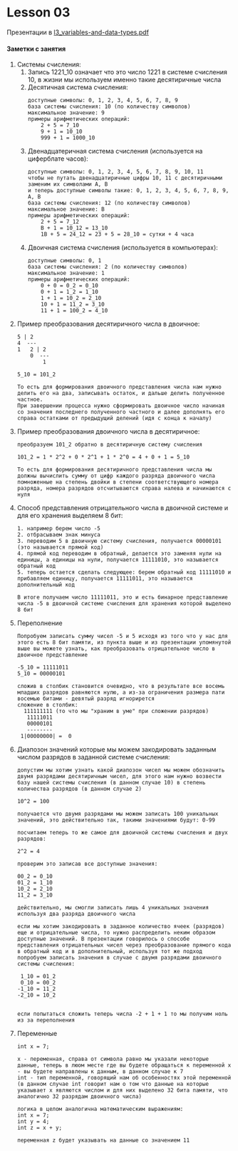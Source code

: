 # Lesson 03

Презентации в [l3_variables-and-data-types.pdf](https://github.com/ait-tr/cohort40.2/blob/main/basic_programming/lesson_03/presentation/l3_variables-and-data-types.pdf)

#### Заметки с занятия

1. Системы счисления:
   1. Запись 1221_10 означает что это число 1221 в системе счисления 10, в жизни мы используем именно такие десятиричные числа 
   2. Десятичная система счисления:
      ```
      доступные символы: 0, 1, 2, 3, 4, 5, 6, 7, 8, 9
      база системы счисления: 10 (по количеству символов)
      максимальное значение: 9
      примеры арифметических операций:
          2 + 5 = 7_10
          9 + 1 = 10_10
          999 + 1 = 1000_10
      ```
   3. Двенадцатеричная система счисления (используется на циферблате часов):
      ```
      доступные символы: 0, 1, 2, 3, 4, 5, 6, 7, 8, 9, 10, 11
      чтобы не путать двенадцатиричные цифры 10, 11 с десятиричными заменим их символами A, B
      и теперь доступные символы такие: 0, 1, 2, 3, 4, 5, 6, 7, 8, 9, A, B
      база системы счисления: 12 (по количеству символов)
      максимальное значение: B
      примеры арифметических операций:
          2 + 5 = 7_12
          B + 1 = 10_12 = 13_10
          1B + 5 = 24_12 = 23 + 5 = 28_10 = сутки + 4 часа
      ```
   4. Двоичная система счисления (используется в компьютерах):
      ```
      доступные символы: 0, 1
      база системы счисления: 2 (по количеству символов)
      максимальное значение: 1
      примеры арифметических операций:
          0 + 0 = 0_2 = 0_10
          0 + 1 = 1_2 = 1_10
          1 + 1 = 10_2 = 2_10
          10 + 1 = 11_2 = 3_10
          11 + 1 = 100_2 = 4_10
      ```
2. Пример преобразования десятиричного числа в двоичное:
   ```
   5 | 2
   4  ---
   1   2 | 2
       0  ---
           1
   
   5_10 = 101_2
   
   То есть для формирования двоичного представления числа нам нужно делить его на два, записывать остаток, и дальше делить полученное частное.
   При завершении процесса нужно сформировать двоичное число начиная со значения последнего полученного частного и далее дополнять его справа остатками от предыдущий делений (идя с конца к началу)
   ```
3. Пример преобразования двоичного числа в десятиричное:
   ```
   преобразуем 101_2 обратно в десятиричную систему счисления
   
   101_2 = 1 * 2^2 + 0 * 2^1 + 1 * 2^0 = 4 + 0 + 1 = 5_10
   
   То есть для формирования десятиричного представления числа мы должны вычислить сумму от цифр каждого разряда двоичного числа помноженные на степень двойки в степени соответствующего номера разряда, номера разрядов отсчитываются справа налева и начинаются с нуля 
   ```
4. Способ представления отрицательного числа в двоичной системе и для его хранения выделяем 8 бит:
   ```
   1. например берем число -5
   2. отбрасываем знак минуса
   3. переводим 5 в двоичную систему счисления, получается 00000101 (это называется прямой код)
   4. прямой код переводим в обратный, делается это заменяя нули на единицы, а единицы на нули, получается 11111010, это называется обратный код
   5. теперь остается сделать следующее: берем обратный код 11111010 и прибавляем единицу, получается 11111011, это называется дополнительный код
   
   В итоге получаем число 11111011, это и есть бинарное представление числа -5 в двоичной системе счисления для хранения которой выделено 8 бит 
   ```
5. Переполнение
   ```
   Попробуем записать сумму чисел -5 и 5 исходя из того что у нас для этого есть 8 бит памяти, из пункта выше и из презентации упомянутой выше вы можете узнать, как преобразовать отрицательное число в двоичное представление
   
   -5_10 = 11111011
   5_10 = 00000101
   
   сложив в столбик становится очевидно, что в результате все восемь младших разрядов равняются нулю, а из-за ограничения размера пати восемью битами - девятый разряд игнорирется
   сложение в столбик:
     111111111 (то что мы "храним в уме" при сложении разрядов)
      11111011
      00000101
      --------
    1|00000000| =  0
   ```
5. Диапозон значений которые мы можем закодировать заданным числом разрядов в заданной системе счисления:
   ```
   допустим мы хотим узнать какой диапозон чисел мы можем обозначить двумя разрядами десятиричным чисел, для этого нам нужно возвести базу нашей системы счисления (в данном случае 10) в степень количества разрядов (в данном случае 2)
   
   10^2 = 100
   
   получается что двумя разрядами мы можем записать 100 уникальных значений, это действительно так, такими значениями будут: 0-99
   
   посчитаем теперь то же самое для двоичной системы счисления и двух разрядов:
   
   2^2 = 4
   
   проверим это записав все доступные значения:
   
   00_2 = 0_10
   01_2 = 1_10
   10_2 = 2_10
   11_2 = 3_10
   
   действительно, мы смогли записать лишь 4 уникальных значения используя два разряда двоичного числа
   
   если мы хотим закодировать в заданное количество ячеек (разрядов) еще и отрицательные числа, то нужно распределить неким образом доступные значений. В презентации говорилось о способе представления отрицательных чисел через преобразование прямого кода в обратный код и в дополнительный, используя тот же подход попробуем записать значения в случае с двумя разрядами двоичного системы счисления:
   
    1_10 = 01_2
    0_10 = 00_2
   -1_10 = 11_2
   -2_10 = 10_2
   
   
   если попытаться сложить теперь числа -2 + 1 + 1 то мы получим ноль из за переполнения 
   ```
6. Переменные
   ```
   int x = 7;
   
   x - переменная, справа от символа равно мы указали некоторые данные, теперь в люом месте где вы будете обращаться к переменной x - вы будете направлены к данным, в данном случае к 7
   int - тип переменной, говорящий нам об особенностях этой переменной (в данном случае int говорит нам о том что данные на которые указывает x являются числом и для них выделено 32 бита памяти, что аналогично 32 разрядам двоичного числа)
   
   логика в целом аналогична математическим выражениям:
   int x = 7;
   int y = 4;
   int z = x + y;
   
   переменная z будет указывать на данные со значением 11 
   ```